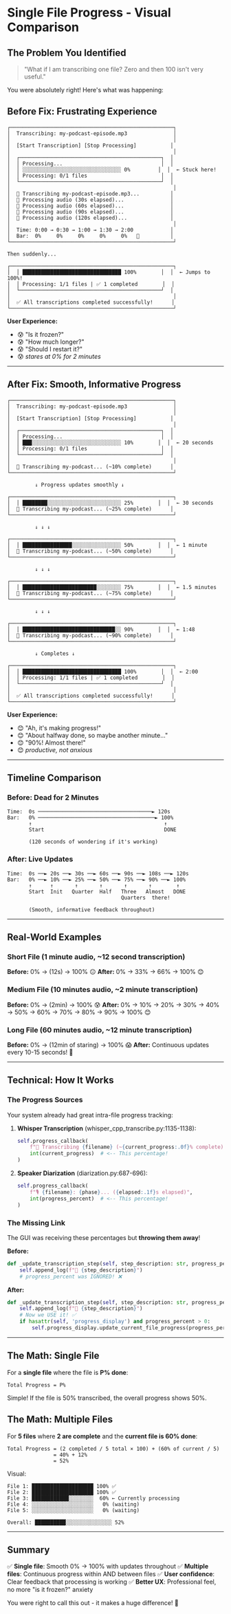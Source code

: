 # Single File Progress - Visual Comparison

## The Problem You Identified

> "What if I am transcribing one file? Zero and then 100 isn't very useful."

You were absolutely right! Here's what was happening:

## Before Fix: Frustrating Experience

```
┌─────────────────────────────────────────────────────┐
│  Transcribing: my-podcast-episode.mp3               │
│                                                     │
│  [Start Transcription] [Stop Processing]           │
│                                                     │
│  ┌──────────────────────────────────────────────┐  │
│  │ Processing...                                │  │
│  │ ░░░░░░░░░░░░░░░░░░░░░░░░░░░░░░░░ 0%         │  │  ← Stuck here!
│  │ Processing: 0/1 files                        │  │
│  └──────────────────────────────────────────────┘  │
│                                                     │
│  🎤 Transcribing my-podcast-episode.mp3...          │
│  🎤 Processing audio (30s elapsed)...               │
│  🎤 Processing audio (60s elapsed)...               │
│  🎤 Processing audio (90s elapsed)...               │
│  🎤 Processing audio (120s elapsed)...              │
│                                                     │
│  Time: 0:00 → 0:30 → 1:00 → 1:30 → 2:00            │
│  Bar:  0%     0%     0%     0%     0%   🤔          │
└─────────────────────────────────────────────────────┘

Then suddenly...

┌─────────────────────────────────────────────────────┐
│  │ ████████████████████████████████ 100%        │  │  ← Jumps to 100%!
│  │ Processing: 1/1 files | ✅ 1 completed        │  │
│  └──────────────────────────────────────────────┘  │
│                                                     │
│  ✅ All transcriptions completed successfully!      │
└─────────────────────────────────────────────────────┘
```

**User Experience:**
- 😰 "Is it frozen?"
- 😰 "How much longer?"
- 😰 "Should I restart it?"
- 😰 *stares at 0% for 2 minutes*

---

## After Fix: Smooth, Informative Progress

```
┌─────────────────────────────────────────────────────┐
│  Transcribing: my-podcast-episode.mp3               │
│                                                     │
│  [Start Transcription] [Stop Processing]           │
│                                                     │
│  ┌──────────────────────────────────────────────┐  │
│  │ Processing...                                │  │
│  │ ███░░░░░░░░░░░░░░░░░░░░░░░░░░░░░ 10%        │  │  ← 20 seconds
│  │ Processing: 0/1 files                        │  │
│  └──────────────────────────────────────────────┘  │
│                                                     │
│  🎤 Transcribing my-podcast... (~10% complete)      │
└─────────────────────────────────────────────────────┘

         ↓ Progress updates smoothly ↓

┌─────────────────────────────────────────────────────┐
│  │ ████████░░░░░░░░░░░░░░░░░░░░░░░░ 25%        │  │  ← 30 seconds
│  🎤 Transcribing my-podcast... (~25% complete)      │
└─────────────────────────────────────────────────────┘

         ↓ ↓ ↓

┌─────────────────────────────────────────────────────┐
│  │ ████████████████░░░░░░░░░░░░░░░░ 50%        │  │  ← 1 minute
│  🎤 Transcribing my-podcast... (~50% complete)      │
└─────────────────────────────────────────────────────┘

         ↓ ↓ ↓

┌─────────────────────────────────────────────────────┐
│  │ ████████████████████████░░░░░░░░ 75%        │  │  ← 1.5 minutes
│  🎤 Transcribing my-podcast... (~75% complete)      │
└─────────────────────────────────────────────────────┘

         ↓ ↓ ↓

┌─────────────────────────────────────────────────────┐
│  │ ██████████████████████████████░░ 90%        │  │  ← 1:48
│  🎤 Transcribing my-podcast... (~90% complete)      │
└─────────────────────────────────────────────────────┘

         ↓ Completes ↓

┌─────────────────────────────────────────────────────┐
│  │ ████████████████████████████████ 100%        │  │  ← 2:00
│  │ Processing: 1/1 files | ✅ 1 completed        │  │
│  └──────────────────────────────────────────────┘  │
│                                                     │
│  ✅ All transcriptions completed successfully!      │
└─────────────────────────────────────────────────────┘
```

**User Experience:**
- 😊 "Ah, it's making progress!"
- 😊 "About halfway done, so maybe another minute..."
- 😊 "90%! Almost there!"
- 😊 *productive, not anxious*

---

## Timeline Comparison

### Before: Dead for 2 Minutes
```
Time:  0s ─────────────────────────────────────► 120s
Bar:   0% ──────────────────────────────────────► 100%
       ↑                                           ↑
       Start                                       DONE
       
       (120 seconds of wondering if it's working)
```

### After: Live Updates
```
Time:  0s ──► 20s ──► 30s ──► 60s ──► 90s ──► 108s ──► 120s
Bar:   0% ──► 10% ──► 25% ──► 50% ──► 75% ──► 90% ──► 100%
       ↑      ↑       ↑       ↑       ↑       ↑        ↑
       Start  Init   Quarter  Half   Three   Almost   DONE
                                     Quarters  there!
       
       (Smooth, informative feedback throughout)
```

---

## Real-World Examples

### Short File (1 minute audio, ~12 second transcription)
**Before:** 0% → (12s) → 100% 😐
**After:** 0% → 33% → 66% → 100% 😊

### Medium File (10 minutes audio, ~2 minute transcription)
**Before:** 0% → (2min) → 100% 😰
**After:** 0% → 10% → 20% → 30% → 40% → 50% → 60% → 70% → 80% → 90% → 100% 😊

### Long File (60 minutes audio, ~12 minute transcription)
**Before:** 0% → (12min of staring) → 100% 😱
**After:** Continuous updates every 10-15 seconds! 🎉

---

## Technical: How It Works

### The Progress Sources

Your system already had great intra-file progress tracking:

1. **Whisper Transcription** (whisper_cpp_transcribe.py:1135-1138):
   ```python
   self.progress_callback(
       f"🎯 Transcribing {filename} (~{current_progress:.0f}% complete)...",
       int(current_progress)  # <-- This percentage!
   )
   ```

2. **Speaker Diarization** (diarization.py:687-696):
   ```python
   self.progress_callback(
       f"🎙️ {filename}: {phase}... ({elapsed:.1f}s elapsed)",
       int(progress_percent)  # <-- This percentage!
   )
   ```

### The Missing Link

The GUI was receiving these percentages but **throwing them away**!

**Before:**
```python
def _update_transcription_step(self, step_description: str, progress_percent: int):
    self.append_log(f"🎤 {step_description}")
    # progress_percent was IGNORED! ❌
```

**After:**
```python
def _update_transcription_step(self, step_description: str, progress_percent: int):
    self.append_log(f"🎤 {step_description}")
    # Now we USE it! ✅
    if hasattr(self, 'progress_display') and progress_percent > 0:
        self.progress_display.update_current_file_progress(progress_percent)
```

---

## The Math: Single File

For a **single file** where the file is **P% done**:

```
Total Progress = P%
```

Simple! If the file is 50% transcribed, the overall progress shows 50%.

## The Math: Multiple Files

For **5 files** where **2 are complete** and the **current file is 60% done**:

```
Total Progress = (2 completed / 5 total × 100) + (60% of current / 5)
               = 40% + 12%
               = 52%
```

Visual:
```
File 1: ████████████████████ 100% ✅
File 2: ████████████████████ 100% ✅
File 3: ████████████░░░░░░░░  60% ← Currently processing
File 4: ░░░░░░░░░░░░░░░░░░░░   0% (waiting)
File 5: ░░░░░░░░░░░░░░░░░░░░   0% (waiting)

Overall: ██████████░░░░░░░░░░░░░░░ 52%
```

---

## Summary

✅ **Single file**: Smooth 0% → 100% with updates throughout
✅ **Multiple files**: Continuous progress within AND between files
✅ **User confidence**: Clear feedback that processing is working
✅ **Better UX**: Professional feel, no more "is it frozen?" anxiety

You were right to call this out - it makes a huge difference! 🎉


